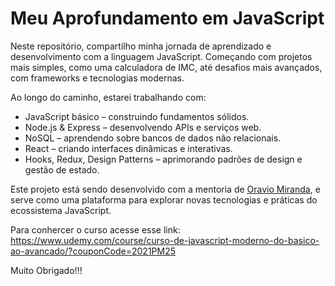 # Meu Aprofundamento em JavaScript
Neste repositório, compartilho minha jornada de aprendizado e desenvolvimento com a linguagem JavaScript. Começando com projetos mais simples, como uma calculadora de IMC, até desafios mais avançados, com frameworks e tecnologias modernas.

Ao longo do caminho, estarei trabalhando com:
* JavaScript básico – construindo fundamentos sólidos.
* Node.js & Express – desenvolvendo APIs e serviços web.
* NoSQL – aprendendo sobre bancos de dados não relacionais.
* React – criando interfaces dinâmicas e interativas.
* Hooks, Redux, Design Patterns – aprimorando padrões de design e gestão de estado.

Este projeto está sendo desenvolvido com a mentoria de [Oravio Miranda](https://beacons.ai/otaviomiranda), e serve como uma plataforma para explorar novas tecnologias e práticas do ecossistema JavaScript.

Para conhercer o curso acesse esse link: https://www.udemy.com/course/curso-de-javascript-moderno-do-basico-ao-avancado/?couponCode=2021PM25

Muito Obrigado!!!